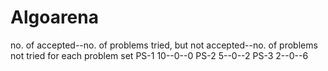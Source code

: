 # Algoarena
no. of accepted--no. of problems tried, but not accepted--no. of problems not tried for each problem set
PS-1   10--0--0
PS-2   5--0--2
PS-3   2--0--6
